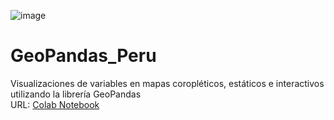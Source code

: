 ![image](https://user-images.githubusercontent.com/85203210/174846805-a380edc5-6962-44d1-9d0d-b76aec82aa54.png)
# GeoPandas_Peru
Visualizaciones de variables en mapas coropléticos, estáticos e interactivos utilizando la librería GeoPandas <br>
URL: [Colab Notebook](https://colab.research.google.com/drive/12Ymj0uhDyPQmi1Qm5mwZvZcoFMMApD1b?usp=sharing)
